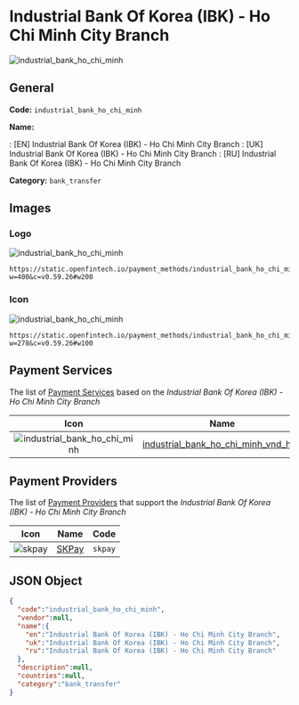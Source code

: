
# Industrial Bank Of Korea (IBK) - Ho Chi Minh City Branch 
![industrial_bank_ho_chi_minh](https://static.openfintech.io/payment_methods/industrial_bank_ho_chi_minh/logo.png?w=400&c=v0.59.26#w200)  

## General 
**Code:** `industrial_bank_ho_chi_minh` 
 
**Name:** 
 
:	[EN] Industrial Bank Of Korea (IBK) - Ho Chi Minh City Branch 
:	[UK] Industrial Bank Of Korea (IBK) - Ho Chi Minh City Branch 
:	[RU] Industrial Bank Of Korea (IBK) - Ho Chi Minh City Branch 
 
**Category:** `bank_transfer` 
 

## Images 

### Logo 
![industrial_bank_ho_chi_minh](https://static.openfintech.io/payment_methods/industrial_bank_ho_chi_minh/logo.png?w=400&c=v0.59.26#w200)  

```
https://static.openfintech.io/payment_methods/industrial_bank_ho_chi_minh/logo.png?w=400&c=v0.59.26#w200
```  

### Icon 
![industrial_bank_ho_chi_minh](https://static.openfintech.io/payment_methods/industrial_bank_ho_chi_minh/icon.png?w=278&c=v0.59.26#w100)  

```
https://static.openfintech.io/payment_methods/industrial_bank_ho_chi_minh/icon.png?w=278&c=v0.59.26#w100
```  

## Payment Services 
 
The list of [Payment Services](/payment-services/) based on the _Industrial Bank Of Korea (IBK) - Ho Chi Minh City Branch_ 

|Icon|Name|Code| 
|:---:|:---:|:---:| 
|![industrial_bank_ho_chi_minh](https://static.openfintech.io/payment_methods/industrial_bank_ho_chi_minh/icon.png?w=278&c=v0.59.26#w100) |[industrial_bank_ho_chi_minh_vnd_hpp](/payment-services/industrial_bank_ho_chi_minh_vnd_hpp/)|`industrial_bank_ho_chi_minh_vnd_hpp`| 
 

## Payment Providers 
 
The list of [Payment Providers](/payment-providers/) that support the _Industrial Bank Of Korea (IBK) - Ho Chi Minh City Branch_ 

|Icon|Name|Code| 
|:---:|:---:|:---:| 
|![skpay](https://static.openfintech.io/payment_providers/skpay/icon.png?w=278&c=v0.59.26#w100) |[SKPay](/payment-providers/skpay/)|`skpay`| 
 

## JSON Object 

```json
{
  "code":"industrial_bank_ho_chi_minh",
  "vendor":null,
  "name":{
    "en":"Industrial Bank Of Korea (IBK) - Ho Chi Minh City Branch",
    "uk":"Industrial Bank Of Korea (IBK) - Ho Chi Minh City Branch",
    "ru":"Industrial Bank Of Korea (IBK) - Ho Chi Minh City Branch"
  },
  "description":null,
  "countries":null,
  "category":"bank_transfer"
}
```  
